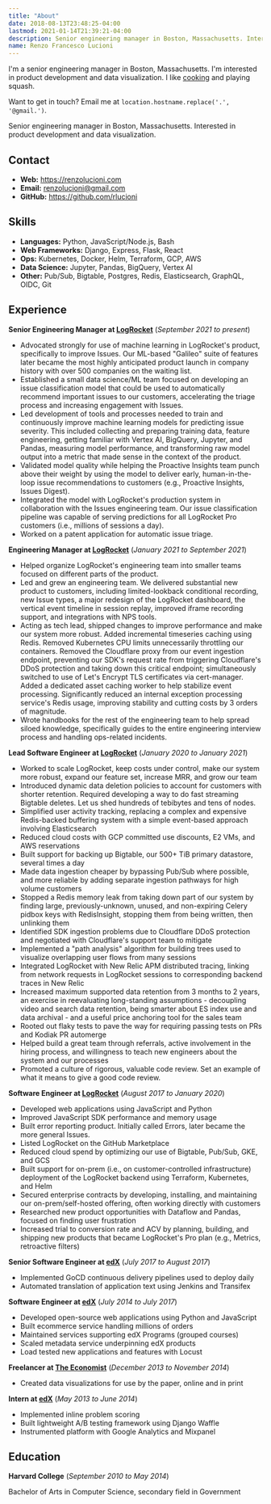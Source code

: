 ```yaml
---
title: "About"
date: 2018-08-13T23:48:25-04:00
lastmod: 2021-01-14T21:39:21-04:00
description: Senior engineering manager in Boston, Massachusetts. Interested in product development and data visualization.
name: Renzo Francesco Lucioni
---
```


<p class="noprint">
  I'm a senior engineering manager in Boston, Massachusetts. I'm interested in product development and data visualization. I like <a href="https://github.com/rlucioni/recipes">cooking</a> and playing squash.
</p>

<p class="noprint">
  Want to get in touch? Email me at <code>location.hostname.replace('.', '@gmail.')</code>.
</p>

<p class="print">
  Senior engineering manager in Boston, Massachusetts. Interested in product development and data visualization.
</p>

## Contact

- **Web:** https://renzolucioni.com
- **Email:** renzolucioni@gmail.com
- **GitHub:** https://github.com/rlucioni

## Skills

- **Languages:** Python, JavaScript/Node.js, Bash
- **Web Frameworks:** Django, Express, Flask, React
- **Ops:** Kubernetes, Docker, Helm, Terraform, GCP, AWS
- **Data Science:** Jupyter, Pandas, BigQuery, Vertex AI
- **Other:** Pub/Sub, Bigtable, Postgres, Redis, Elasticsearch, GraphQL, OIDC, Git

## Experience

**Senior Engineering Manager at [LogRocket](https://logrocket.com/)** (_September 2021 to present_)

- Advocated strongly for use of machine learning in LogRocket's product, specifically to improve Issues. Our ML-based "Galileo" suite of features later became the most highly anticipated product launch in company history with over 500 companies on the waiting list.
- Established a small data science/ML team focused on developing an issue classification model that could be used to automatically recommend important issues to our customers, accelerating the triage process and increasing engagement with Issues.
- Led development of tools and processes needed to train and continuously improve machine learning models for predicting issue severity. This included collecting and preparing training data, feature engineering, getting familiar with Vertex AI, BigQuery, Jupyter, and Pandas, measuring model performance, and transforming raw model output into a metric that made sense in the context of the product.
- Validated model quality while helping the Proactive Insights team punch above their weight by using the model to deliver early, human-in-the-loop issue recommendations to customers (e.g., Proactive Insights, Issues Digest).
- Integrated the model with LogRocket's production system in collaboration with the Issues engineering team. Our issue classification pipeline was capable of serving predictions for all LogRocket Pro customers (i.e., millions of sessions a day).
- Worked on a patent application for automatic issue triage.

**Engineering Manager at [LogRocket](https://logrocket.com/)** (_January 2021 to September 2021_)

- Helped organize LogRocket's engineering team into smaller teams focused on different parts of the product.
- Led and grew an engineering team. We delivered substantial new product to customers, including limited-lookback conditional recording, new Issue types, a major redesign of the LogRocket dashboard, the vertical event timeline in session replay, improved iframe recording support, and integrations with NPS tools.
- Acting as tech lead, shipped changes to improve performance and make our system more robust. Added incremental timeseries caching using Redis. Removed Kubernetes CPU limits unnecessarily throttling our containers. Removed the Cloudflare proxy from our event ingestion endpoint, preventing our SDK's request rate from triggering Cloudflare's DDoS protection and taking down this critical endpoint; simultaneously switched to use of Let's Encrypt TLS certificates via cert-manager. Added a dedicated asset caching worker to help stabilize event processing. Significantly reduced an internal exception processing service's Redis usage, improving stability and cutting costs by 3 orders of magnitude.
- Wrote handbooks for the rest of the engineering team to help spread siloed knowledge, specifically guides to the entire engineering interview process and handling ops-related incidents.

**Lead Software Engineer at [LogRocket](https://logrocket.com/)** (_January 2020 to January 2021_)

- Worked to scale LogRocket, keep costs under control, make our system more robust, expand our feature set, increase MRR, and grow our team
- Introduced dynamic data deletion policies to account for customers with shorter retention. Required developing a way to do fast streaming Bigtable deletes. Let us shed hundreds of tebibytes and tens of nodes.
- Simplified user activity tracking, replacing a complex and expensive Redis-backed buffering system with a simple event-based approach involving Elasticsearch
- Reduced cloud costs with GCP committed use discounts, E2 VMs, and AWS reservations
- Built support for backing up Bigtable, our 500+ TiB primary datastore, several times a day
- Made data ingestion cheaper by bypassing Pub/Sub where possible, and more reliable by adding separate ingestion pathways for high volume customers
- Stopped a Redis memory leak from taking down part of our system by finding large, previously-unknown, unused, and non-expiring Celery pidbox keys with RedisInsight, stopping them from being written, then unlinking them
- Identified SDK ingestion problems due to Cloudflare DDoS protection and negotiated with Cloudflare's support team to mitigate
- Implemented a "path analysis" algorithm for building trees used to visualize overlapping user flows from many sessions
- Integrated LogRocket with New Relic APM distributed tracing, linking from network requests in LogRocket sessions to corresponding backend traces in New Relic
- Increased maximum supported data retention from 3 months to 2 years, an exercise in reevaluating long-standing assumptions - decoupling video and search data retention, being smarter about ES index use and data archival - and a useful price anchoring tool for the sales team
- Rooted out flaky tests to pave the way for requiring passing tests on PRs and Kodiak PR automerge
- Helped build a great team through referrals, active involvement in the hiring process, and willingness to teach new engineers about the system and our processes
- Promoted a culture of rigorous, valuable code review. Set an example of what it means to give a good code review.

**Software Engineer at [LogRocket](https://logrocket.com/)** (_August 2017 to January 2020_)

- Developed web applications using JavaScript and Python
- Improved JavaScript SDK performance and memory usage
- Built error reporting product. Initially called Errors, later became the more general Issues.
- Listed LogRocket on the GitHub Marketplace
- Reduced cloud spend by optimizing our use of Bigtable, Pub/Sub, GKE, and GCS
- Built support for on-prem (i.e., on customer-controlled infrastructure) deployment of the LogRocket backend using Terraform, Kubernetes, and Helm
- Secured enterprise contracts by developing, installing, and maintaining our on-prem/self-hosted offering, often working directly with customers
- Researched new product opportunities with Dataflow and Pandas, focused on finding user frustration
- Increased trial to conversion rate and ACV by planning, building, and shipping new products that became LogRocket's Pro plan (e.g., Metrics, retroactive filters)

**Senior Software Engineer at [edX](https://www.edx.org/)** (_July 2017 to August 2017_)

- Implemented GoCD continuous delivery pipelines used to deploy daily
- Automated translation of application text using Jenkins and Transifex

**Software Engineer at [edX](https://www.edx.org/)** (_July 2014 to July 2017_)

- Developed open-source web applications using Python and JavaScript
- Built ecommerce service handling millions of orders
- Maintained services supporting edX Programs (grouped courses)
- Scaled metadata service underpinning edX products
- Load tested new applications and features with Locust

**Freelancer at [The Economist](https://www.economist.com/)** (_December 2013 to November 2014_)

- Created data visualizations for use by the paper, online and in print

**Intern at [edX](https://www.edx.org/)** (_May 2013 to June 2014_)

- Implemented inline problem scoring
- Built lightweight A/B testing framework using Django Waffle
- Instrumented platform with Google Analytics and Mixpanel

## Education

**Harvard College** (_September 2010 to May 2014_)

Bachelor of Arts in Computer Science, secondary field in Government

